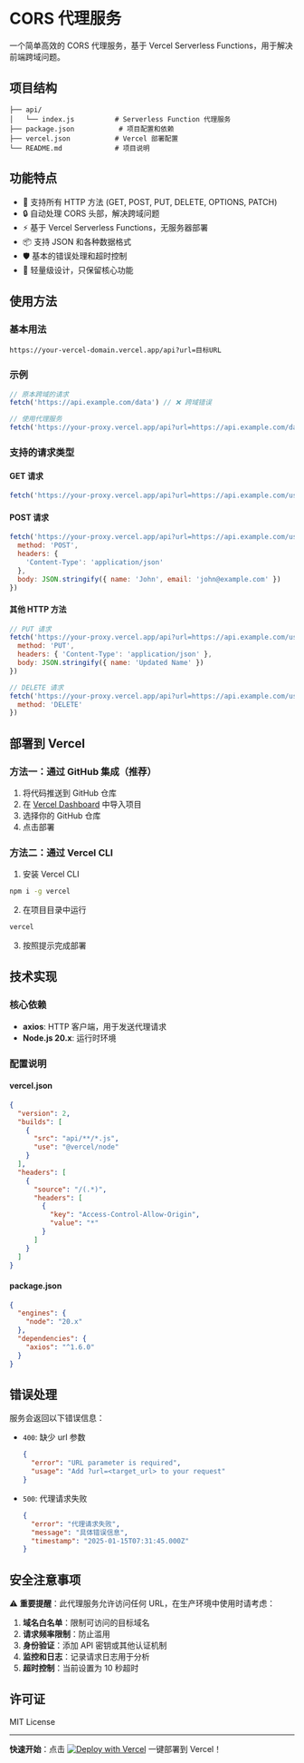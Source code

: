 # CORS 代理服务

一个简单高效的 CORS 代理服务，基于 Vercel Serverless Functions，用于解决前端跨域问题。

## 项目结构

```
├── api/
│   └── index.js          # Serverless Function 代理服务
├── package.json           # 项目配置和依赖
├── vercel.json           # Vercel 部署配置
└── README.md             # 项目说明
```

## 功能特点

- 🚀 支持所有 HTTP 方法 (GET, POST, PUT, DELETE, OPTIONS, PATCH)
- 🔒 自动处理 CORS 头部，解决跨域问题
- ⚡ 基于 Vercel Serverless Functions，无服务器部署
- 📦 支持 JSON 和各种数据格式
- 🛡️ 基本的错误处理和超时控制
- 🎯 轻量级设计，只保留核心功能

## 使用方法

### 基本用法

```
https://your-vercel-domain.vercel.app/api?url=目标URL
```

### 示例

```javascript
// 原本跨域的请求
fetch('https://api.example.com/data') // ❌ 跨域错误

// 使用代理服务
fetch('https://your-proxy.vercel.app/api?url=https://api.example.com/data') // ✅ 成功
```

### 支持的请求类型

#### GET 请求
```javascript
fetch('https://your-proxy.vercel.app/api?url=https://api.example.com/users')
```

#### POST 请求
```javascript
fetch('https://your-proxy.vercel.app/api?url=https://api.example.com/users', {
  method: 'POST',
  headers: {
    'Content-Type': 'application/json'
  },
  body: JSON.stringify({ name: 'John', email: 'john@example.com' })
})
```

#### 其他 HTTP 方法
```javascript
// PUT 请求
fetch('https://your-proxy.vercel.app/api?url=https://api.example.com/users/1', {
  method: 'PUT',
  headers: { 'Content-Type': 'application/json' },
  body: JSON.stringify({ name: 'Updated Name' })
})

// DELETE 请求
fetch('https://your-proxy.vercel.app/api?url=https://api.example.com/users/1', {
  method: 'DELETE'
})
```

## 部署到 Vercel

### 方法一：通过 GitHub 集成（推荐）

1. 将代码推送到 GitHub 仓库
2. 在 [Vercel Dashboard](https://vercel.com/dashboard) 中导入项目
3. 选择你的 GitHub 仓库
4. 点击部署

### 方法二：通过 Vercel CLI

1. 安装 Vercel CLI
```bash
npm i -g vercel
```

2. 在项目目录中运行
```bash
vercel
```

3. 按照提示完成部署

## 技术实现

### 核心依赖
- **axios**: HTTP 客户端，用于发送代理请求
- **Node.js 20.x**: 运行时环境

### 配置说明

#### vercel.json
```json
{
  "version": 2,
  "builds": [
    {
      "src": "api/**/*.js",
      "use": "@vercel/node"
    }
  ],
  "headers": [
    {
      "source": "/(.*)",
      "headers": [
        {
          "key": "Access-Control-Allow-Origin",
          "value": "*"
        }
      ]
    }
  ]
}
```

#### package.json
```json
{
  "engines": {
    "node": "20.x"
  },
  "dependencies": {
    "axios": "^1.6.0"
  }
}
```

## 错误处理

服务会返回以下错误信息：

- `400`: 缺少 url 参数
  ```json
  {
    "error": "URL parameter is required",
    "usage": "Add ?url=<target_url> to your request"
  }
  ```

- `500`: 代理请求失败
  ```json
  {
    "error": "代理请求失败",
    "message": "具体错误信息",
    "timestamp": "2025-01-15T07:31:45.000Z"
  }
  ```

## 安全注意事项

⚠️ **重要提醒**：此代理服务允许访问任何 URL，在生产环境中使用时请考虑：

1. **域名白名单**：限制可访问的目标域名
2. **请求频率限制**：防止滥用
3. **身份验证**：添加 API 密钥或其他认证机制
4. **监控和日志**：记录请求日志用于分析
5. **超时控制**：当前设置为 10 秒超时

## 许可证

MIT License

---

**快速开始**：点击 [![Deploy with Vercel](https://vercel.com/button)](https://vercel.com/new/clone?repository-url=https://github.com/your-username/your-repo) 一键部署到 Vercel！